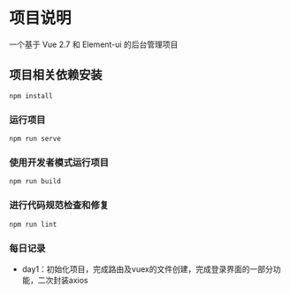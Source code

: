# 项目说明
一个基于 Vue 2.7 和 Element-ui 的后台管理项目
## 项目相关依赖安装
```
npm install
```

### 运行项目
```
npm run serve
```

### 使用开发者模式运行项目
```
npm run build
```

### 进行代码规范检查和修复
```
npm run lint
```

### 每日记录
- day1：初始化项目，完成路由及vuex的文件创建，完成登录界面的一部分功能，二次封装axios
